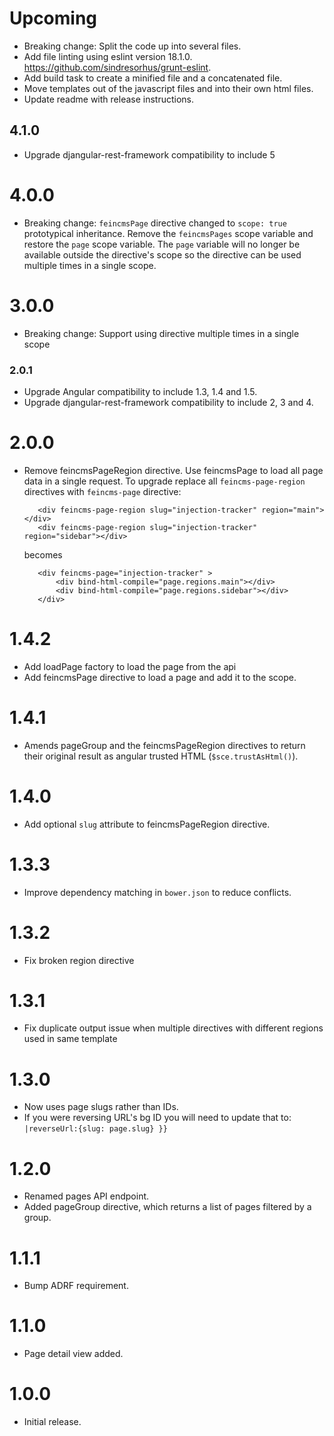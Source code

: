 # Upcoming

* Breaking change: Split the code up into several files.
* Add file linting using eslint version 18.1.0. https://github.com/sindresorhus/grunt-eslint.
* Add build task to create a minified file and a concatenated file.
* Move templates out of the javascript files and into their own html files.
* Update readme with release instructions.

## 4.1.0

* Upgrade djangular-rest-framework compatibility to include 5

# 4.0.0

* Breaking change: `feincmsPage` directive changed to `scope: true` prototypical inheritance. Remove the `feincmsPages` scope variable and restore the `page` scope variable. The `page` variable will no longer be available outside the directive's scope so the directive can be used multiple times in a single scope.

# 3.0.0

* Breaking change: Support using directive multiple times in a single scope

### 2.0.1

* Upgrade Angular compatibility to include 1.3, 1.4 and 1.5.
* Upgrade djangular-rest-framework compatibility to include 2, 3 and 4.

# 2.0.0

* Remove feincmsPageRegion directive. Use feincmsPage to load all page data in a single request.
  To upgrade replace all `feincms-page-region` directives with `feincms-page` directive:
     ```
        <div feincms-page-region slug="injection-tracker" region="main"></div>
        <div feincms-page-region slug="injection-tracker" region="sidebar"></div>
     ```
  becomes 
     ```
        <div feincms-page="injection-tracker" >
            <div bind-html-compile="page.regions.main"></div>
            <div bind-html-compile="page.regions.sidebar"></div>
        </div>
     ```

# 1.4.2

* Add loadPage factory to load the page from the api
* Add feincmsPage directive to load a page and add it to the scope.

# 1.4.1

* Amends pageGroup and the feincmsPageRegion directives to return their original result as angular trusted HTML (`$sce.trustAsHtml()`).

# 1.4.0

* Add optional `slug` attribute to feincmsPageRegion directive.

# 1.3.3

* Improve dependency matching in `bower.json` to reduce conflicts.

# 1.3.2

* Fix broken region directive

# 1.3.1

* Fix duplicate output issue when multiple directives with different regions used in same template

# 1.3.0

* Now uses page slugs rather than IDs.
* If you were reversing URL's bg ID you will need to update that to:
  `|reverseUrl:{slug: page.slug} }}`

# 1.2.0

* Renamed pages API endpoint.
* Added pageGroup directive, which returns a list of pages filtered by a group.

# 1.1.1

* Bump ADRF requirement.

# 1.1.0

* Page detail view added.

# 1.0.0

* Initial release.

